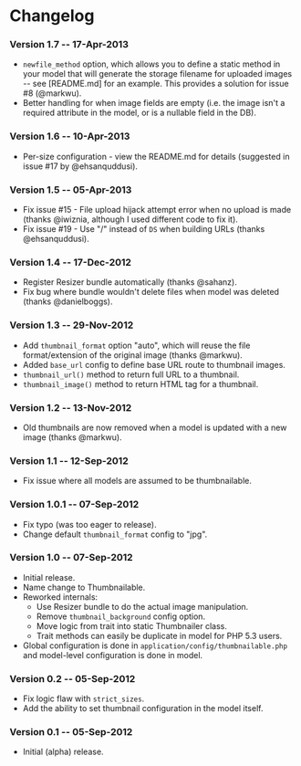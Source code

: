 # Changelog


### Version 1.7 -- 17-Apr-2013

- `newfile_method` option, which allows you to define a static method in your model
  that will generate the storage filename for uploaded images -- see [README.md]
  for an example.  This provides a solution for issue #8 (@markwu).
- Better handling for when image fields are empty (i.e. the image isn't a required
	attribute in the model, or is a nullable field in the DB).


### Version 1.6 -- 10-Apr-2013

- Per-size configuration - view the README.md for details
	(suggested in issue #17 by @ehsanquddusi).


### Version 1.5 -- 05-Apr-2013

- Fix issue #15 - File upload hijack attempt error when no upload is made
  (thanks @iwiznia, although I used different code to fix it).
- Fix issue #19 - Use "/" instead of `DS` when building URLs (thanks @ehsanquddusi).


### Version 1.4 -- 17-Dec-2012

- Register Resizer bundle automatically (thanks @sahanz).
- Fix bug where bundle wouldn't delete files when model was deleted (thanks @danielboggs).


### Version 1.3 -- 29-Nov-2012

- Add `thumbnail_format` option "auto", which will reuse the file format/extension
  of the original image (thanks @markwu).
- Added `base_url` config to define base URL route to thumbnail images.
- `thumbnail_url()` method to return full URL to a thumbnail.
- `thumbnail_image()` method to return HTML tag for a thumbnail.


### Version 1.2 -- 13-Nov-2012

- Old thumbnails are now removed when a model is updated with a new image (thanks @markwu).


### Version 1.1 -- 12-Sep-2012

- Fix issue where all models are assumed to be thumbnailable.


### Version 1.0.1 -- 07-Sep-2012

- Fix typo (was too eager to release).
- Change default `thumbnail_format` config to "jpg".


### Version 1.0 -- 07-Sep-2012

- Initial release.
- Name change to Thumbnailable.
- Reworked internals:
	- Use Resizer bundle to do the actual image manipulation.
	- Remove `thumbnail_background` config option.
	- Move logic from trait into static Thumbnailer class.
	- Trait methods can easily be duplicate in model for PHP 5.3 users.
- Global configuration is done in `application/config/thumbnailable.php` and
  model-level configuration is done in model.


### Version 0.2 -- 05-Sep-2012

- Fix logic flaw with `strict_sizes`.
- Add the ability to set thumbnail configuration in the model itself.


### Version 0.1 -- 05-Sep-2012

- Initial (alpha) release.
